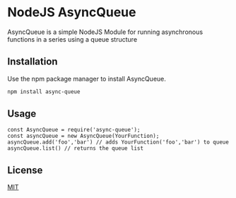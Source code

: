 # NodeJS AsyncQueue

AsyncQueue is a simple NodeJS Module for running asynchronous functions in a series using a queue structure

## Installation

Use the npm package manager to install AsyncQueue.

```bash
npm install async-queue
```

## Usage

```nodejs
const AsyncQueue = require('async-queue');
const asyncQueue = new AsyncQueue(YourFunction);
asyncQueue.add('foo','bar') // adds YourFunction('foo','bar') to queue
asyncQueue.list() // returns the queue list
```


## License
[MIT](https://choosealicense.com/licenses/mit/)

